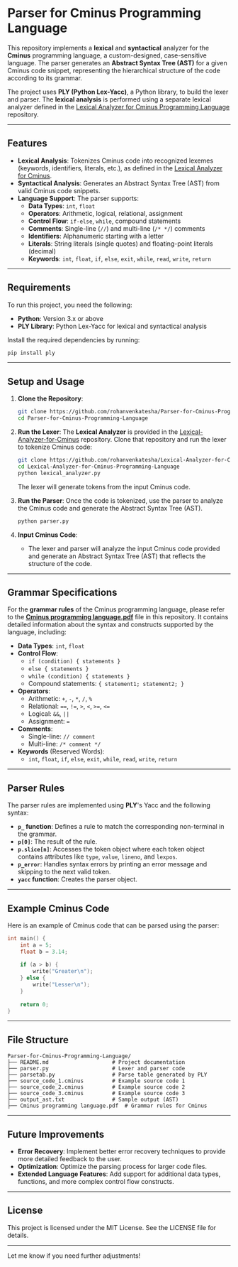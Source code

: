 # Parser for Cminus Programming Language

This repository implements a **lexical** and **syntactical** analyzer for the **Cminus** programming language, a custom-designed, case-sensitive language. The parser generates an **Abstract Syntax Tree (AST)** for a given Cminus code snippet, representing the hierarchical structure of the code according to its grammar.

The project uses **PLY (Python Lex-Yacc)**, a Python library, to build the lexer and parser. The **lexical analysis** is performed using a separate lexical analyzer defined in the [Lexical Analyzer for Cminus Programming Language](https://github.com/rohanvenkatesha/Lexical-Analyzer-for-Cminus-Programming-Language) repository.

---

## Features

- **Lexical Analysis**: Tokenizes Cminus code into recognized lexemes (keywords, identifiers, literals, etc.), as defined in the [Lexical Analyzer for Cminus](https://github.com/rohanvenkatesha/Lexical-Analyzer-for-Cminus-Programming-Language).
- **Syntactical Analysis**: Generates an Abstract Syntax Tree (AST) from valid Cminus code snippets.
- **Language Support**: The parser supports:
  - **Data Types**: `int`, `float`
  - **Operators**: Arithmetic, logical, relational, assignment
  - **Control Flow**: `if-else`, `while`, compound statements
  - **Comments**: Single-line (`//`) and multi-line (`/* */`) comments
  - **Identifiers**: Alphanumeric starting with a letter
  - **Literals**: String literals (single quotes) and floating-point literals (decimal)
  - **Keywords**: `int`, `float`, `if`, `else`, `exit`, `while`, `read`, `write`, `return`
  
---

## Requirements

To run this project, you need the following:

- **Python**: Version 3.x or above
- **PLY Library**: Python Lex-Yacc for lexical and syntactical analysis

Install the required dependencies by running:

```bash
pip install ply
```

---

## Setup and Usage

1. **Clone the Repository**:
   ```bash
   git clone https://github.com/rohanvenkatesha/Parser-for-Cminus-Programming-Language
   cd Parser-for-Cminus-Programming-Language
   ```

2. **Run the Lexer**:
   The **Lexical Analyzer** is provided in the [Lexical-Analyzer-for-Cminus](https://github.com/rohanvenkatesha/Lexical-Analyzer-for-Cminus-Programming-Language) repository. Clone that repository and run the lexer to tokenize Cminus code:
   ```bash
   git clone https://github.com/rohanvenkatesha/Lexical-Analyzer-for-Cminus-Programming-Language
   cd Lexical-Analyzer-for-Cminus-Programming-Language
   python lexical_analyzer.py
   ```

   The lexer will generate tokens from the input Cminus code.

3. **Run the Parser**:
   Once the code is tokenized, use the parser to analyze the Cminus code and generate the Abstract Syntax Tree (AST).

   ```bash
   python parser.py
   ```

4. **Input Cminus Code**:
   - The lexer and parser will analyze the input Cminus code provided and generate an Abstract Syntax Tree (AST) that reflects the structure of the code.

---

## Grammar Specifications

For the **grammar rules** of the Cminus programming language, please refer to the **[Cminus programming language.pdf](https://github.com/rohanvenkatesha/Parser-for-Cminus-Programming-Language/blob/main/Cminus%20programming%20language.pdf)** file in this repository. It contains detailed information about the syntax and constructs supported by the language, including:

- **Data Types**: `int`, `float`
- **Control Flow**:
  - `if (condition) { statements }`
  - `else { statements }`
  - `while (condition) { statements }`
  - Compound statements: `{ statement1; statement2; }`
- **Operators**:
  - Arithmetic: `+`, `-`, `*`, `/`, `%`
  - Relational: `==`, `!=`, `>`, `<`, `>=`, `<=`
  - Logical: `&&`, `||`
  - Assignment: `=`
- **Comments**:
  - Single-line: `// comment`
  - Multi-line: `/* comment */`
- **Keywords** (Reserved Words):
  - `int`, `float`, `if`, `else`, `exit`, `while`, `read`, `write`, `return`
  
---

## Parser Rules

The parser rules are implemented using **PLY**'s Yacc and the following syntax:

- **`p_` function**: Defines a rule to match the corresponding non-terminal in the grammar.
- **`p[0]`**: The result of the rule.
- **`p.slice[n]`**: Accesses the token object where each token object contains attributes like `type`, `value`, `lineno`, and `lexpos`.
- **`p_error`**: Handles syntax errors by printing an error message and skipping to the next valid token.
- **`yacc` function**: Creates the parser object.

---

## Example Cminus Code

Here is an example of Cminus code that can be parsed using the parser:

```c
int main() {
    int a = 5;
    float b = 3.14;
    
    if (a > b) {
        write("Greater\n");
    } else {
        write("Lesser\n");
    }
    
    return 0;
}
```

---

## File Structure

```plaintext
Parser-for-Cminus-Programming-Language/
├── README.md                    # Project documentation
├── parser.py                    # Lexer and parser code
├── parsetab.py                  # Parse table generated by PLY
├── source_code_1.cminus         # Example source code 1
├── source_code_2.cminus         # Example source code 2
├── source_code_3.cminus         # Example source code 3
├── output_ast.txt               # Sample output (AST)
├── Cminus programming language.pdf  # Grammar rules for Cminus
```

---

## Future Improvements

- **Error Recovery**: Implement better error recovery techniques to provide more detailed feedback to the user.
- **Optimization**: Optimize the parsing process for larger code files.
- **Extended Language Features**: Add support for additional data types, functions, and more complex control flow constructs.

---

## License

This project is licensed under the MIT License. See the LICENSE file for details.

---

Let me know if you need further adjustments!
